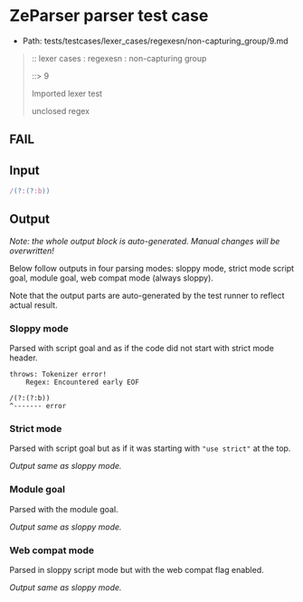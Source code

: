 # ZeParser parser test case

- Path: tests/testcases/lexer_cases/regexesn/non-capturing_group/9.md

> :: lexer cases : regexesn : non-capturing group
>
> ::> 9
>
> Imported lexer test
>
> unclosed regex

## FAIL

## Input

`````js
/(?:(?:b))
`````

## Output

_Note: the whole output block is auto-generated. Manual changes will be overwritten!_

Below follow outputs in four parsing modes: sloppy mode, strict mode script goal, module goal, web compat mode (always sloppy).

Note that the output parts are auto-generated by the test runner to reflect actual result.

### Sloppy mode

Parsed with script goal and as if the code did not start with strict mode header.

`````
throws: Tokenizer error!
    Regex: Encountered early EOF

/(?:(?:b))
^------- error
`````

### Strict mode

Parsed with script goal but as if it was starting with `"use strict"` at the top.

_Output same as sloppy mode._

### Module goal

Parsed with the module goal.

_Output same as sloppy mode._

### Web compat mode

Parsed in sloppy script mode but with the web compat flag enabled.

_Output same as sloppy mode._
